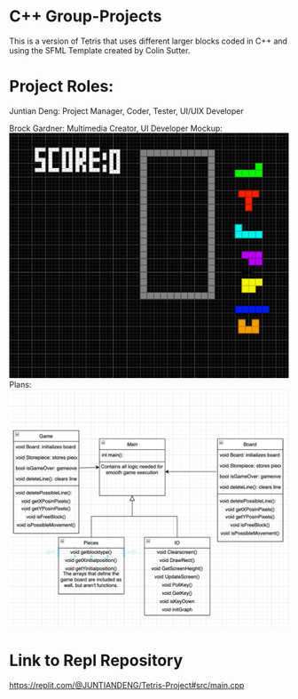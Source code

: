 # C++ Group-Projects
This is a version of Tetris that uses different larger blocks coded in C++ and using the SFML Template created by Colin Sutter.

# Project Roles:
Juntian Deng: Project Manager, Coder, Tester, UI/UIX Developer

Brock Gardner: Multimedia Creator, UI Developer
Mockup:
![Mockup](https://github.com/Juntian-Deng/C-Group-Projects/blob/main/Tetris/images/Screen%20Shot%202023-03-06%20at%209.18.13%20AM.png)
Plans:
![Mockup](https://github.com/Juntian-Deng/C-Group-Projects/blob/main/Tetris/images/Screen%20Shot%202023-04-03%20at%209.53.39%20AM.png)
# Link to Repl Repository
https://replit.com/@JUNTIANDENG/Tetris-Project#src/main.cpp
